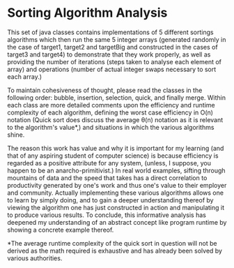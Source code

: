 # Sorting Algorithm Analysis
This set of java classes contains implementations of 5 different sortings algorithms which then run the same 5 integer arrays (generated randomly in the case of target1, target2 and targetBig and constructed in the cases of target3 and target4) to demonstrate that they work properly, as well  as providing the number of iterations (steps taken to analyse each element of array) and operations (number of actual integer swaps necessary to sort each array.) 

To maintain cohesiveness of thought, please read the classes in the following order: bubble, insertion, selection, quick, and finally merge. Within each class are more detailed comments upon the efficiency and runtime complexity of each algorithm, defining the worst case efficiency in O(n) notation (Quick sort does discuss the average θ(n) notation as it is relevant to the algorithm's value*,) and situations in which the various algorithms shine.

The reason this work has value and why it is important for my learning (and that of any aspiring student of computer science) is because efficiency is regarded as a positive attribute for any system, (unless, I suppose, you happen to be an anarcho-primitivist.) In real world examples, sifting through mountains of data and the speed that takes has a direct correlation to productivity generated by one's work and thus one's value to their employer and community. Actually implementing these various algorithms allows one to learn by simply doing, and to gain a deeper understanding thereof by viewing the algorithm one has just constructed in action and manipulating it to produce various results. To conclude, this informative analysis has deepened my understanding of an abstract concept like program runtime by showing a concrete example thereof.

*The average runtime complexity of the quick sort in question will not be derived as the math required is exhaustive and has already been solved by various authorities.
